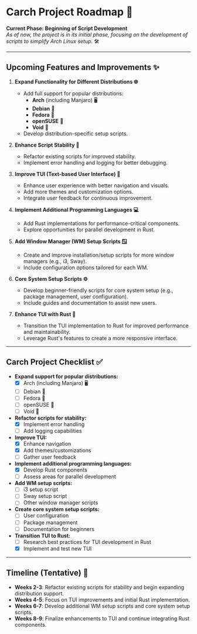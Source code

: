 # Carch Project Roadmap 🚀

**Current Phase: Beginning of Script Development**  
*As of now, the project is in its initial phase, focusing on the development of scripts to simplify Arch Linux setup.* 🛠️

---

## Upcoming Features and Improvements ✨

1. **Expand Functionality for Different Distributions 🌐**
   - Add full support for popular distributions:
     - **Arch** (including Manjaro) 🖥️
     - **Debian** 🐧
     - **Fedora** 🍕
     - **openSUSE** 🐢
     - **Void** 🌌
   - Develop distribution-specific setup scripts.

2. **Enhance Script Stability 🔧**
   - Refactor existing scripts for improved stability.
   - Implement error handling and logging for better debugging.

3. **Improve TUI (Text-based User Interface) 🎨**
   - Enhance user experience with better navigation and visuals.
   - Add more themes and customization options.
   - Integrate user feedback for continuous improvement.

4. **Implement Additional Programming Languages 💻**
   - Add Rust implementations for performance-critical components.
   - Explore opportunities for parallel development in Rust.

5. **Add Window Manager (WM) Setup Scripts 🪟**
   - Create and improve installation/setup scripts for more window managers (e.g., i3, Sway).
   - Include configuration options tailored for each WM.

6. **Core System Setup Scripts ⚙️**
   - Develop beginner-friendly scripts for core system setup (e.g., package management, user configuration).
   - Include guides and documentation to assist new users.

7. **Enhance TUI with Rust 🦀**
   - Transition the TUI implementation to Rust for improved performance and maintainability.
   - Leverage Rust's features to create a more responsive interface.

---

## Carch Project Checklist ✅

- **Expand support for popular distributions:**
  - [x] Arch (including Manjaro) 🖥️
  - [ ] Debian 🐧
  - [ ] Fedora 🍕
  - [ ] openSUSE 🐢
  - [ ] Void 🌌

- **Refactor scripts for stability:**
  - [x] Implement error handling
  - [ ] Add logging capabilities

- **Improve TUI:**
  - [x] Enhance navigation
  - [x] Add themes/customizations
  - [ ] Gather user feedback

- **Implement additional programming languages:**
  - [x] Develop Rust components
  - [ ] Assess areas for parallel development

- **Add WM setup scripts:**
  - [ ] i3 setup script
  - [ ] Sway setup script
  - [ ] Other window manager scripts

- **Create core system setup scripts:**
  - [ ] User configuration
  - [ ] Package management
  - [ ] Documentation for beginners

- **Transition TUI to Rust:**
  - [ ] Research best practices for TUI development in Rust
  - [x] Implement and test new TUI

---

## Timeline (Tentative) 📅

- **Weeks 2-3**: Refactor existing scripts for stability and begin expanding distribution support.
- **Weeks 4-5**: Focus on TUI improvements and initial Rust implementation.
- **Weeks 6-7**: Develop additional WM setup scripts and core system setup scripts.
- **Weeks 8-9**: Finalize enhancements to TUI and continue integrating Rust components.

